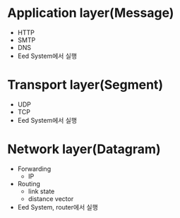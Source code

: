 # Application layer(Message)

- HTTP
- SMTP
- DNS
- Eed System에서 실행

# Transport layer(Segment)

- UDP
- TCP
- Eed System에서 실행

# Network layer(Datagram)

- Forwarding
  - IP
- Routing
  - link state
  - distance vector
- Eed System, router에서 실행
